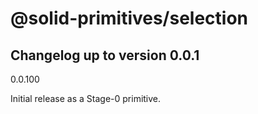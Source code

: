 # @solid-primitives/selection

## Changelog up to version 0.0.1

0.0.100

Initial release as a Stage-0 primitive.

